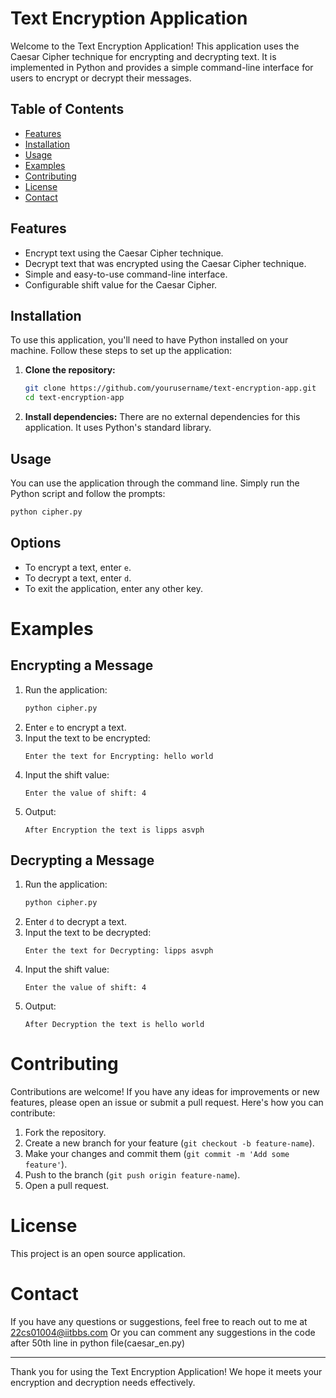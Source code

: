 # Text Encryption Application

Welcome to the Text Encryption Application! This application uses the Caesar Cipher technique for encrypting and decrypting text. It is implemented in Python and provides a simple command-line interface for users to encrypt or decrypt their messages.

## Table of Contents

- [Features](#features)
- [Installation](#installation)
- [Usage](#usage)
- [Examples](#examples)
- [Contributing](#contributing)
- [License](#license)
- [Contact](#contact)

## Features

- Encrypt text using the Caesar Cipher technique.
- Decrypt text that was encrypted using the Caesar Cipher technique.
- Simple and easy-to-use command-line interface.
- Configurable shift value for the Caesar Cipher.

## Installation

To use this application, you'll need to have Python installed on your machine. Follow these steps to set up the application:

1. **Clone the repository:**
    ```bash
    git clone https://github.com/yourusername/text-encryption-app.git
    cd text-encryption-app
    ```

2. **Install dependencies:**
    There are no external dependencies for this application. It uses Python's standard library.

## Usage

You can use the application through the command line. Simply run the Python script and follow the prompts:

```bash
python cipher.py
```

## Options

- To encrypt a text, enter `e`.
- To decrypt a text, enter `d`.
- To exit the application, enter any other key.

# Examples

## Encrypting a Message

1. Run the application:
    ```bash
    python cipher.py
    ```
2. Enter `e` to encrypt a text.
3. Input the text to be encrypted:
    ```
    Enter the text for Encrypting: hello world
    ```
4. Input the shift value:
    ```
    Enter the value of shift: 4
    ```
5. Output:
    ```
    After Encryption the text is lipps asvph
    ```

## Decrypting a Message

1. Run the application:
    ```bash
    python cipher.py
    ```
2. Enter `d` to decrypt a text.
3. Input the text to be decrypted:
    ```
    Enter the text for Decrypting: lipps asvph
    ```
4. Input the shift value:
    ```
    Enter the value of shift: 4
    ```
5. Output:
    ```
    After Decryption the text is hello world
    ```

# Contributing

Contributions are welcome! If you have any ideas for improvements or new features, please open an issue or submit a pull request. Here's how you can contribute:

1. Fork the repository.
2. Create a new branch for your feature (`git checkout -b feature-name`).
3. Make your changes and commit them (`git commit -m 'Add some feature'`).
4. Push to the branch (`git push origin feature-name`).
5. Open a pull request.

# License

This project is an open source application.

# Contact

If you have any questions or suggestions, feel free to reach out to me at [22cs01004@iitbbs.com](mailto:22cs01004@iitbbs.com)
Or you can comment any suggestions in the code after 50th line in python file(caesar_en.py)

---

Thank you for using the Text Encryption Application! We hope it meets your encryption and decryption needs effectively.
